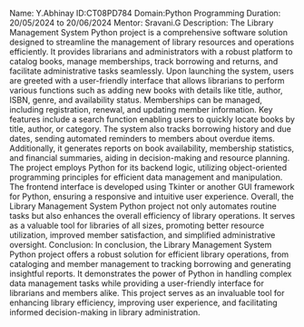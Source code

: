 Name: Y.Abhinay
ID:CT08PD784
Domain:Python Programming
Duration: 20/05/2024 to 20/06/2024
Mentor: Sravani.G
Description:  The Library Management System Python project is a comprehensive software solution designed to streamline the management of library resources and operations efficiently. It provides librarians and administrators with a robust platform to catalog books, manage memberships, track borrowing and returns, and facilitate administrative tasks seamlessly.
Upon launching the system, users are greeted with a user-friendly interface that allows librarians to perform various functions such as adding new books with details like title, author, ISBN, genre, and availability status. Memberships can be managed, including registration, renewal, and updating member information. 
Key features include a search function enabling users to quickly locate books by title, author, or category. The system also tracks borrowing history and due dates, sending automated reminders to members about overdue items. Additionally, it generates reports on book availability, membership statistics, and financial summaries, aiding in decision-making and resource planning.
The project employs Python for its backend logic, utilizing object-oriented programming principles for efficient data management and manipulation. The frontend interface is developed using Tkinter or another GUI framework for Python, ensuring a responsive and intuitive user experience.
Overall, the Library Management System Python project not only automates routine tasks but also enhances the overall efficiency of library operations. It serves as a valuable tool for libraries of all sizes, promoting better resource utilization, improved member satisfaction, and simplified administrative oversight.
Conclusion:    In conclusion, the Library Management System Python project offers a robust solution for efficient library operations, from cataloging and member management to tracking borrowing and generating insightful reports. It demonstrates the power of Python in handling complex data management tasks while providing a user-friendly interface for librarians and members alike. 
This project serves as an invaluable tool for enhancing library efficiency, improving user experience, and facilitating informed decision-making in library administration.
